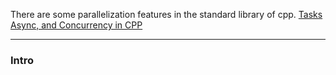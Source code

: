 There are some parallelization features in the standard library of cpp. 
[Tasks Async, and Concurrency in CPP](Tasks%20Async,%20and%20Concurrency%20in%20CPP.md)

---
### **Intro**

